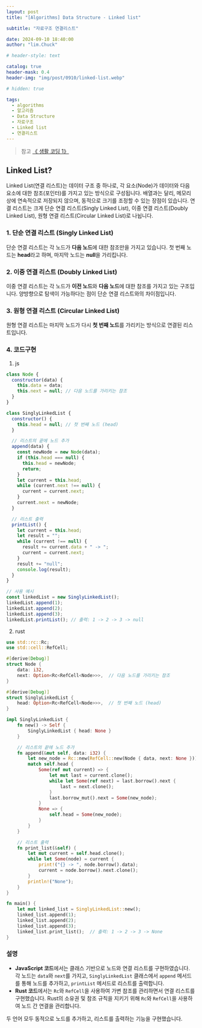 ```yaml
---
layout: post
title: "[Algorithms] Data Structure - Linked list"

subtitle: "자료구조 연결리스트"

date: 2024-09-10 18:40:00
author: "lim.Chuck"

# header-style: text

catalog: true
header-mask: 0.4
header-img: "img/post/0910/linked-list.webp"

# hidden: true

tags:
  - algorithms
  - 알고리즘
  - Data Structure
  - 자료구조
  - Linked list
  - 연결리스트
---
```


> 참고 [《 생활 코딩 1》](https://opentutorials.org/module/1335/8821)

## Linked List?

Linked List(연결 리스트)는 데이터 구조 중 하나로, 각 요소(Node)가 데이터와 다음 요소에 대한 참조(포인터)를 가지고 있는 방식으로 구성됩니다. 배열과는 달리, 메모리 상에 연속적으로 저장되지 않으며, 동적으로 크기를 조정할 수 있는 장점이 있습니다. 연결 리스트는 크게 단순 연결 리스트(Singly Linked List), 이중 연결 리스트(Doubly Linked List), 원형 연결 리스트(Circular Linked List)로 나뉩니다.

### 1. 단순 연결 리스트 (Singly Linked List)

단순 연결 리스트는 각 노드가 **다음 노드**에 대한 참조만을 가지고 있습니다. 첫 번째 노드는 **head**라고 하며, 마지막 노드는 **null**을 가리킵니다.

### 2. 이중 연결 리스트 (Doubly Linked List)

이중 연결 리스트는 각 노드가 **이전 노드**와 **다음 노드**에 대한 참조를 가지고 있는 구조입니다. 양방향으로 탐색이 가능하다는 점이 단순 연결 리스트와의 차이점입니다.

### 3. 원형 연결 리스트 (Circular Linked List)

원형 연결 리스트는 마지막 노드가 다시 **첫 번째 노드**를 가리키는 방식으로 연결된 리스트입니다.

### 4. 코드구현

1. js

```javascript
class Node {
  constructor(data) {
    this.data = data;
    this.next = null; // 다음 노드를 가리키는 참조
  }
}

class SinglyLinkedList {
  constructor() {
    this.head = null; // 첫 번째 노드 (head)
  }

  // 리스트의 끝에 노드 추가
  append(data) {
    const newNode = new Node(data);
    if (this.head === null) {
      this.head = newNode;
      return;
    }
    let current = this.head;
    while (current.next !== null) {
      current = current.next;
    }
    current.next = newNode;
  }

  // 리스트 출력
  printList() {
    let current = this.head;
    let result = "";
    while (current !== null) {
      result += current.data + " -> ";
      current = current.next;
    }
    result += "null";
    console.log(result);
  }
}

// 사용 예시
const linkedList = new SinglyLinkedList();
linkedList.append(1);
linkedList.append(2);
linkedList.append(3);
linkedList.printList(); // 출력: 1 -> 2 -> 3 -> null
```

2. rust

```rust
use std::rc::Rc;
use std::cell::RefCell;

#[derive(Debug)]
struct Node {
    data: i32,
    next: Option<Rc<RefCell<Node>>>,  // 다음 노드를 가리키는 참조
}

#[derive(Debug)]
struct SinglyLinkedList {
    head: Option<Rc<RefCell<Node>>>,  // 첫 번째 노드 (head)
}

impl SinglyLinkedList {
    fn new() -> Self {
        SinglyLinkedList { head: None }
    }

    // 리스트의 끝에 노드 추가
    fn append(&mut self, data: i32) {
        let new_node = Rc::new(RefCell::new(Node { data, next: None }));
        match self.head {
            Some(ref mut current) => {
                let mut last = current.clone();
                while let Some(ref next) = last.borrow().next {
                    last = next.clone();
                }
                last.borrow_mut().next = Some(new_node);
            }
            None => {
                self.head = Some(new_node);
            }
        }
    }

    // 리스트 출력
    fn print_list(&self) {
        let mut current = self.head.clone();
        while let Some(node) = current {
            print!("{} -> ", node.borrow().data);
            current = node.borrow().next.clone();
        }
        println!("None");
    }
}

fn main() {
    let mut linked_list = SinglyLinkedList::new();
    linked_list.append(1);
    linked_list.append(2);
    linked_list.append(3);
    linked_list.print_list();  // 출력: 1 -> 2 -> 3 -> None
}
```

### 설명

- **JavaScript 코드**에서는 클래스 기반으로 노드와 연결 리스트를 구현하였습니다. 각 노드는 `data`와 `next`를 가지고, `SinglyLinkedList` 클래스에서 `append` 메서드를 통해 노드를 추가하고, `printList` 메서드로 리스트를 출력합니다.
- **Rust 코드**에서는 `Rc`와 `RefCell`을 사용하여 가변 참조를 관리하면서 연결 리스트를 구현했습니다. Rust의 소유권 및 참조 규칙을 지키기 위해 `Rc`와 `RefCell`을 사용하여 노드 간 연결을 관리합니다.

두 언어 모두 동적으로 노드를 추가하고, 리스트를 출력하는 기능을 구현했습니다.
